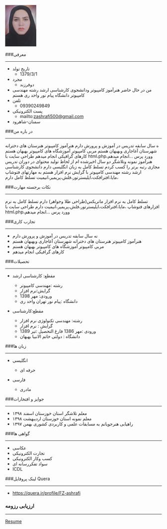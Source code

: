 

![Logo](https://github.com/mrspouya/mrspouya.github.io/raw/master/pic.png.png)

###معرفی

---

+ تاریخ تولد   
  - 1379/3/1
+  مجرد 
    - دوفرزند
+  من در حال حاضر هنرآموز کامپیوتر ودانشجوی کارشناسی ارشد رشته مهندسی کامپیوتر دانشگاه پیام نور واحد ری هستم
+  تلفن 
     - 09390249849
 +  پست الکترونیکی
      -  mailto:zashrafi500@gmail.com
 +  سمنان-شاهرود 


###در باره من

---

ه سال سابقه تدریس در آموزش و پرورش دارم
هنرآموز کامپیوتر هنرستان های دخترانه شهرستان آغاجاری وبهبهان هستم
مربی کامپیوتر آموزشگاه های کامپیوتر بهبهان هستم
کارهای گرافیکی انجام میدهم
طراحی سایت با html،php،وورد پرس ...انجام میدهم
هنرآموز نمونه وتلاشگر دو سال اخیرشده ام
از لحاظ تولید محتوای در دوران تدریس مجازی رتبه برتر را کسب کردم
تسلط کامل به زبان انگلیسی دارم
دانشجوی کارشناسی ارشد رشته مهندسی کامپیوتر با گرایش نرم افزار هستم
به مهارتهای فتوشاپ ،مایا،افترافکت،ایلیسترتور،فلش،پریمیر،انیمیت تسلط کامل دارم


###نکات برجسته مهارت

---

تسلط کامل به نرم افزار ماتریکس(طراحی طلا وجواهر) دارم
تسلط کامل به نرم افزارهای فتوشاپ ،مایا،افترافکت،ایلیسترتور،فلش،پریمیر،انیمیت دارم
طراحی سایت با html،php،وورد پرس ...انجام میدهم

###تجارب کاری

---

  + نه سال سابقه تدریس در آموزش و پرورش دارم 
  + هنرآموز کامپیوتر هنرستان های دخترانه شهرستان آغاجاری وبهبهان هستم  
  + مربی کامپیوتر آموزشگاه های کامپیوتر بهبهان هستم
  + کارهای گرافیکی انجام میدهم

###تحصیلات

---

 + مقطع: کارشناسی ارشد
   - رشته :مهندسی کامپیوتر
   - گرایش:نرم افزار
   - ورودی: مهر 1398
   - دانشگاه :پیام نور تهران واحد ری
 
  + مقطع:کارشناسی
    - رشته: مهندسی تکنولوژی نرم افزار
    - گرایش : نرم افزار
    - ورودی :مهر 1386 فارغ التحصیل :تیر 1389
    - دانشگاه : دولتی خاتم الانبیا بهبهان
  
  
###زبان ها
    
---
    
  +  انگلیسی
     - حرفه ای
 
  + فارسی
    - مادری


###جوایز و افتخارات

---

  + معلم تلاشگر استان خوزستان اسفند ۱۳۹۸
  + ۱۳۹۸  معلم نمونه استان خوزستان اردیبهشت 
  + ۱۳۹۷   راهیابی هنرجویانم به مسابقات علمی و کاربردی کشوری بهمن 
 
 ###گواهی ها
 
---

   + عکاسی
   + تجارت الکترونیکی
   + کسب وکار الکترونیکی
   + سواد تفکررسانه ای
   + ICDL
    
    
###لینک پروفایل Quera

---

   +  https://quera.ir/profile/FZ-ashrafi
 
 
 
 ### ارزیابی رزومه

---

[Resume](/assessment/)

